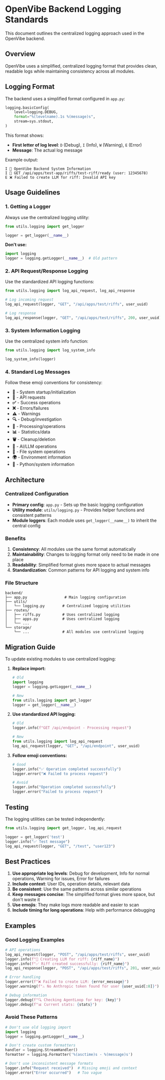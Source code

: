 # OpenVibe Backend Logging Standards

This document outlines the centralized logging approach used in the OpenVibe backend.

## Overview

OpenVibe uses a simplified, centralized logging format that provides clean, readable logs while maintaining consistency across all modules.

## Logging Format

The backend uses a simplified format configured in `app.py`:

```python
logging.basicConfig(
    level=logging.DEBUG,
    format="%(levelname).1s %(message)s",
    stream=sys.stdout,
)
```

This format shows:
- **First letter of log level**: `D` (Debug), `I` (Info), `W` (Warning), `E` (Error)
- **Message**: The actual log message

Example output:
```
I 🚀 OpenVibe Backend System Information
I 📡 GET /api/apps/test-app/riffs/test-riff/ready (user: 12345678)
E ❌ Failed to create LLM for riff: Invalid API key
```

## Usage Guidelines

### 1. Getting a Logger

Always use the centralized logging utility:

```python
from utils.logging import get_logger

logger = get_logger(__name__)
```

**Don't use:**
```python
import logging
logger = logging.getLogger(__name__)  # Old pattern
```

### 2. API Request/Response Logging

Use the standardized API logging functions:

```python
from utils.logging import log_api_request, log_api_response

# Log incoming request
log_api_request(logger, "GET", "/api/apps/test/riffs", user_uuid)

# Log response
log_api_response(logger, "GET", "/api/apps/test/riffs", 200, user_uuid)
```

### 3. System Information Logging

Use the centralized system info function:

```python
from utils.logging import log_system_info

log_system_info(logger)
```

### 4. Standard Log Messages

Follow these emoji conventions for consistency:

- **🚀** - System startup/initialization
- **📡** - API requests
- **✅** - Success operations
- **❌** - Errors/failures
- **⚠️** - Warnings
- **🔍** - Debug/investigation
- **🔄** - Processing/operations
- **📊** - Statistics/data
- **🗑️** - Cleanup/deletion
- **🤖** - AI/LLM operations
- **📁** - File system operations
- **🌍** - Environment information
- **🐍** - Python/system information

## Architecture

### Centralized Configuration

- **Primary config**: `app.py` - Sets up the basic logging configuration
- **Utility module**: `utils/logging.py` - Provides helper functions and consistent patterns
- **Module loggers**: Each module uses `get_logger(__name__)` to inherit the central config

### Benefits

1. **Consistency**: All modules use the same format automatically
2. **Maintainability**: Changes to logging format only need to be made in one place
3. **Readability**: Simplified format gives more space to actual messages
4. **Standardization**: Common patterns for API logging and system info

### File Structure

```
backend/
├── app.py                 # Main logging configuration
├── utils/
│   └── logging.py        # Centralized logging utilities
├── routes/
│   ├── riffs.py          # Uses centralized logging
│   ├── apps.py           # Uses centralized logging
│   └── ...
└── storage/
    └── ...               # All modules use centralized logging
```

## Migration Guide

To update existing modules to use centralized logging:

1. **Replace import:**
   ```python
   # Old
   import logging
   logger = logging.getLogger(__name__)
   
   # New
   from utils.logging import get_logger
   logger = get_logger(__name__)
   ```

2. **Use standardized API logging:**
   ```python
   # Old
   logger.info(f"GET /api/endpoint - Processing request")
   
   # New
   from utils.logging import log_api_request
   log_api_request(logger, "GET", "/api/endpoint", user_uuid)
   ```

3. **Follow emoji conventions:**
   ```python
   # Good
   logger.info("✅ Operation completed successfully")
   logger.error("❌ Failed to process request")
   
   # Avoid
   logger.info("Operation completed successfully")
   logger.error("Failed to process request")
   ```

## Testing

The logging utilities can be tested independently:

```python
from utils.logging import get_logger, log_api_request

logger = get_logger('test')
logger.info("✅ Test message")
log_api_request(logger, "GET", "/test", "user123")
```

## Best Practices

1. **Use appropriate log levels**: Debug for development, Info for normal operations, Warning for issues, Error for failures
2. **Include context**: User IDs, operation details, relevant data
3. **Be consistent**: Use the same patterns across similar operations
4. **Keep messages concise**: The simplified format gives more space, but don't waste it
5. **Use emojis**: They make logs more readable and easier to scan
6. **Include timing for long operations**: Help with performance debugging

## Examples

### Good Logging Examples

```python
# API operations
log_api_request(logger, "POST", "/api/apps/test/riffs", user_uuid)
logger.info(f"🤖 Creating LLM for riff: {riff_name}")
logger.info(f"✅ Riff created successfully: {riff_name}")
log_api_response(logger, "POST", "/api/apps/test/riffs", 201, user_uuid)

# Error handling
logger.error(f"❌ Failed to create LLM: {error_message}")
logger.warning(f"⚠️ No Anthropic token found for user {user_uuid[:8]}")

# Debug information
logger.debug(f"🔍 Checking AgentLoop for key: {key}")
logger.debug(f"📊 Current stats: {stats}")
```

### Avoid These Patterns

```python
# Don't use old logging import
import logging
logger = logging.getLogger(__name__)

# Don't create custom formatters
handler = logging.StreamHandler()
formatter = logging.Formatter('%(asctime)s - %(message)s')

# Don't use inconsistent message formats
logger.info("Request received")  # Missing emoji and context
logger.error("Error occurred")   # Too vague
```